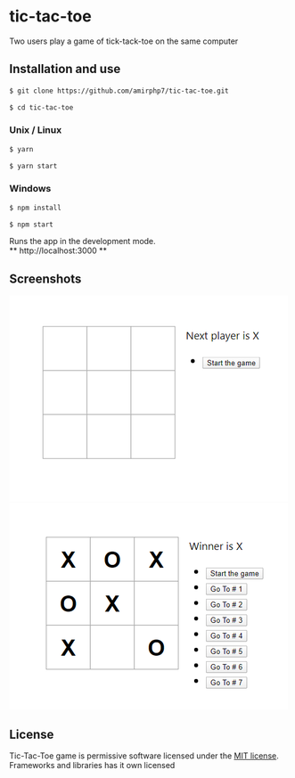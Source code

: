 # tic-tac-toe
Two users play a game of tick-tack-toe on the same computer

## Installation and use

```
$ git clone https://github.com/amirphp7/tic-tac-toe.git
```
```
$ cd tic-tac-toe
```
### Unix / Linux
```
$ yarn
```
```
$ yarn start
```
### Windows
```
$ npm install
```
```
$ npm start
```
Runs the app in the development mode.<br>
**  http://localhost:3000 **

## Screenshots
<img src="public/screenshots/screenshot-1.png" alt="">
<img src="public/screenshots/screenshot-2.png" alt="">

## License
Tic-Tac-Toe game is permissive software licensed under the [MIT license](https://opensource.org/licenses/MIT).
Frameworks and libraries has it own licensed
